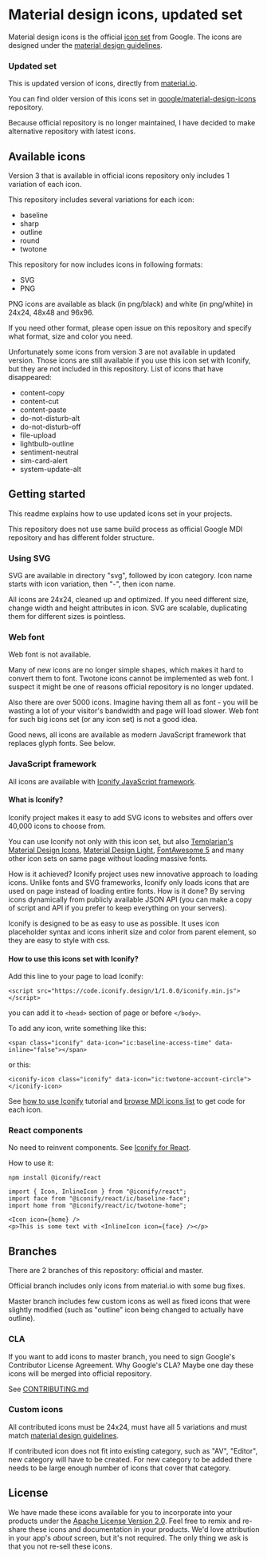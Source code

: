 # Material design icons, updated set

Material design icons is the official [icon set](https://www.google.com/design/spec/style/icons.html#icons-system-icons) from Google.  The icons are designed under the [material design guidelines](https://material.io/guidelines/).


### Updated set

This is updated version of icons, directly from [material.io](https://material.io/tools/icons/).

You can find older version of this icons set in [google/material-design-icons](https://github.com/google/material-design-icons) repository.

Because official repository is no longer maintained, I have decided to make alternative repository with latest icons.


## Available icons

Version 3 that is available in official icons repository only includes 1 variation of each icon.

This repository includes several variations for each icon:

* baseline
* sharp
* outline
* round
* twotone

This repository for now includes icons in following formats:
* SVG
* PNG

PNG icons are available as black (in png/black) and white (in png/white) in 24x24, 48x48 and 96x96.

If you need other format, please open issue on this repository and specify what format, size and color you need.

Unfortunately some icons from version 3 are not available in updated version. Those icons are still available if you use this icon set with Iconify, but they are not included in this repository. List of icons that have disappeared:

* content-copy
* content-cut
* content-paste
* do-not-disturb-alt
* do-not-disturb-off
* file-upload
* lightbulb-outline
* sentiment-neutral
* sim-card-alert
* system-update-alt


## Getting started

This readme explains how to use updated icons set in your projects.

This repository does not use same build process as official Google MDI repository and has different folder structure.


### Using SVG

SVG are available in directory "svg", followed by icon category. Icon name starts with icon variation, then "-", then icon name.

All icons are 24x24, cleaned up and optimized. If you need different size, change width and height attributes in icon. SVG are scalable, duplicating them for different sizes is pointless.


### Web font

Web font is not available.

Many of new icons are no longer simple shapes, which makes it hard to convert them to font. Twotone icons cannot be implemented as web font. I suspect it might be one of reasons official repository is no longer updated.

Also there are over 5000 icons. Imagine having them all as font - you will be wasting a lot of your visitor's bandwidth and page will load slower. Web font for such big icons set (or any icon set) is not a good idea.

Good news, all icons are available as modern JavaScript framework that replaces glyph fonts. See below.


### JavaScript framework

All icons are available with [Iconify JavaScript framework](https://iconify.design/).

#### What is Iconify?

Iconify project makes it easy to add SVG icons to websites and offers over 40,000 icons to choose from.

You can use Iconify not only with this icon set, but also [Templarian's Material Design Icons](https://iconify.design/icon-sets/mdi/), [Material Design Light](https://iconify.design/icon-sets/mdi-light/), [FontAwesome 5](https://iconify.design/icon-sets/fa-regular/) and many other icon sets on same page without loading massive fonts.

How is it achieved? Iconify project uses new innovative approach to loading icons. Unlike fonts and SVG frameworks, Iconify only loads icons that are used on page instead of loading entire fonts. How is it done? By serving icons dynamically from publicly available JSON API (you can make a copy of script and API if you prefer to keep everything on your servers).

Iconify is designed to be as easy to use as possible. It uses icon placeholder syntax and icons inherit size and color from parent element, so they are easy to style with css.

#### How to use this icons set with Iconify?

Add this line to your page to load Iconify:

```
<script src="https://code.iconify.design/1/1.0.0/iconify.min.js"></script>
```

you can add it to ```<head>``` section of page or before ```</body>```.

To add any icon, write something like this:

```
<span class="iconify" data-icon="ic:baseline-access-time" data-inline="false"></span>
```
or this:
```
<iconify-icon class="iconify" data-icon="ic:twotone-account-circle"></iconify-icon>
```

See [how to use Iconify](https://iconify.design/docs/iconify-in-pages/) tutorial and [browse MDI icons list](https://iconify.design/icon-sets/ic/) to get code for each icon.


### React components

No need to reinvent components. See [Iconify for React](https://github.com/iconify-design/iconify-react).

How to use it:

```
npm install @iconify/react
```

```
import { Icon, InlineIcon } from "@iconify/react";
import face from "@iconify/react/ic/baseline-face";
import home from "@iconify/react/ic/twotone-home";
```

```
<Icon icon={home} />
<p>This is some text with <InlineIcon icon={face} /></p>
```


## Branches

There are 2 branches of this repository: official and master.

Official branch includes only icons from material.io with some bug fixes.

Master branch includes few custom icons as well as fixed icons that were slightly modified (such as "outline" icon being changed to actually have outline).

### CLA

If you want to add icons to master branch, you need to sign Google's Contributor License Agreement. Why Google's CLA? Maybe one day these icons will be merged into official repository.

See [CONTRIBUTING.md](https://github.com/google/.github/blob/master/CONTRIBUTING.md)

### Custom icons

All contributed icons must be 24x24, must have all 5 variations and must match [material design guidelines](https://material.io/design/).

If contributed icon does not fit into existing category, such as "AV", "Editor", new category will have to be created. For new category to be added there needs to be large enough number of icons that cover that category.


## License

We have made these icons available for you to incorporate into your products under the [Apache License Version 2.0](https://www.apache.org/licenses/LICENSE-2.0.txt). Feel free to remix and re-share these icons and documentation in your products.
We'd love attribution in your app's *about* screen, but it's not required. The only thing we ask is that you not re-sell these icons.
